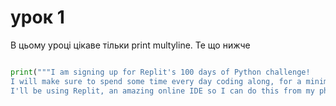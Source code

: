 #  урок 1

В цьому уроці цікаве тільки print multyline.
Те що нижче

```py

print("""I am signing up for Replit's 100 days of Python challenge!
I will make sure to spend some time every day coding along, for a minimum of 10 minutes a day.
I'll be using Replit, an amazing online IDE so I can do this from my phone wherever I happen to be. No excuses for not coding from the middle of a field!""")


```